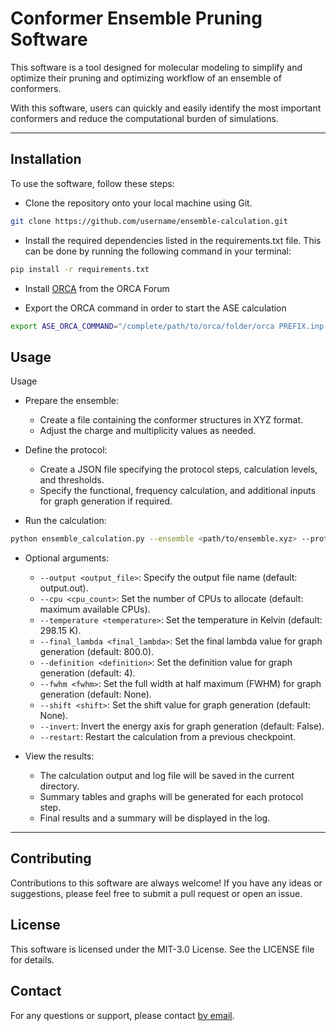 # Conformer Ensemble Pruning Software

This software is a tool designed for molecular modeling to simplify and optimize their pruning and optimizing workflow of an ensemble of conformers. 

With this software, users can quickly and easily identify the most important conformers and reduce the computational burden of simulations.

---

## Installation

To use the software, follow these steps:

- Clone the repository onto your local machine using Git.
```bash
git clone https://github.com/username/ensemble-calculation.git
```

- Install the required dependencies listed in the requirements.txt file. This can be done by running the following command in your terminal:
```bash
pip install -r requirements.txt
```

- Install [ORCA](https://orcaforum.kofo.mpg.de/app.php/portal) from the ORCA Forum

- Export the ORCA command in order to start the ASE calculation
```bash
export ASE_ORCA_COMMAND="/complete/path/to/orca/folder/orca PREFIX.inp > PREFIX.out"
```

## Usage

Usage

- Prepare the ensemble:
    - Create a file containing the conformer structures in XYZ format.
    - Adjust the charge and multiplicity values as needed.

- Define the protocol:
    - Create a JSON file specifying the protocol steps, calculation levels, and thresholds.
    - Specify the functional, frequency calculation, and additional inputs for graph generation if required.

- Run the calculation:
```bash
python ensemble_calculation.py --ensemble <path/to/ensemble.xyz> --protocol <path/to/protocol.json>
```
   - Optional arguments:
        - ```--output <output_file>```: Specify the output file name (default: output.out).
        - ```--cpu <cpu_count>```: Set the number of CPUs to allocate (default: maximum available CPUs).
        - ```--temperature <temperature>```: Set the temperature in Kelvin (default: 298.15 K).
        - ```--final_lambda <final_lambda>```: Set the final lambda value for graph generation (default: 800.0).
        - ```--definition <definition>```: Set the definition value for graph generation (default: 4).
        - ```--fwhm <fwhm>```: Set the full width at half maximum (FWHM) for graph generation (default: None).
        - ```--shift <shift>```: Set the shift value for graph generation (default: None).
        - ```--invert```: Invert the energy axis for graph generation (default: False).
        - ```--restart```: Restart the calculation from a previous checkpoint.

- View the results:
    - The calculation output and log file will be saved in the current directory.
    - Summary tables and graphs will be generated for each protocol step.
    -  Final results and a summary will be displayed in the log.








<!-- To use the software, first, create two JSON files specifying the protocol to use and conformers' pruning parameters. 
The file format is described in detail
```bash
python ensemble_analyser.py -h-p # to obtain an example of the protocol.json file
python ensemble_analyser.py -h-t # to obtain an example of the treshold.json file
```

Next, run the `ensemble_analyser.py` script with the path to the JSON file as a command-line argument. The script will read the input file, perform the conformer pruning, and output a file with the pruned conformers.

```bash
python ensemble_analyser.py ensemble.xyz
````

## Parameters

The software uses the following parameters to determine the most relevant conformers:

- thrG: Refers to the energy (G or E) threshold to consider two conformers equivalent together with thrB.
- thrB: Refers to the rotary constant threshold to consider two conformers equivalent together with thrG.
- thrGMAX: Refers to the maximum energy window considered. Conformers lying above it will be sorted out immediately. -->



---

## Contributing

Contributions to this software are always welcome! If you have any ideas or suggestions, please feel free to submit a pull request or open an issue.

## License

This software is licensed under the MIT-3.0 License. See the LICENSE file for details.

## Contact

For any questions or support, please contact [by email](mailto:andrea.pellegrini15@unibo.it).
